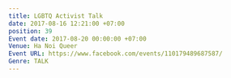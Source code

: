 ```yaml
---
title: LGBTQ Activist Talk
date: 2017-08-16 12:21:00 +07:00
position: 39
Event date: 2017-08-20 00:00:00 +07:00
Venue: Ha Noi Queer
Event URL: https://www.facebook.com/events/110179489687587/
Genre: TALK
---
```


